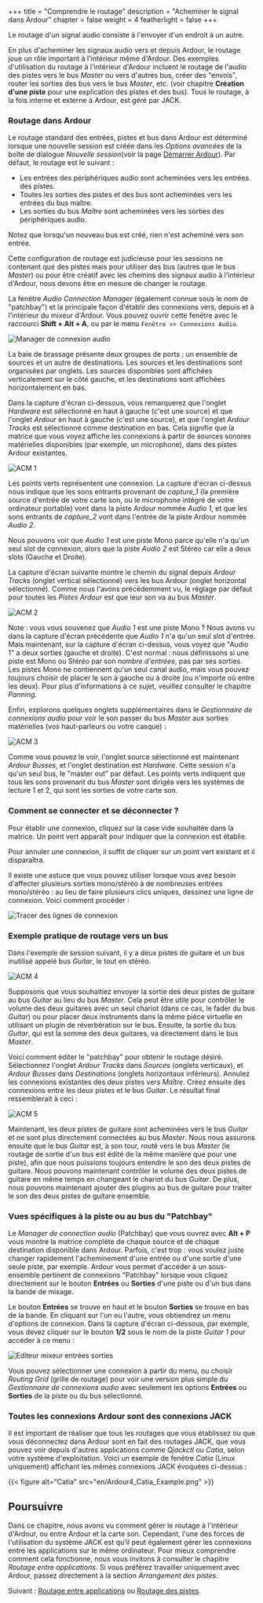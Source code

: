 +++
title = "Comprendre le routage"
description = "Acheminer le signal dans Ardour"
chapter = false
weight = 4
featherlight = false
+++

Le routage d'un signal audio consiste à l'envoyer d'un endroit à un autre.

En plus d'acheminer les signaux audio vers et depuis Ardour, le routage joue un rôle important à l'intérieur même d'Ardour.
Des exemples d'utilisation du routage à l'intérieur d'Ardour incluent le routage de l'audio des pistes vers le bus _Master_ ou vers d'autres bus, créer des "envois", router les sorties des bus vers le bus _Master_, etc. (voir chapitre **Création d'une piste** pour une explication des pistes et des bus). Tous le routage, à la fois interne et externe à Ardour, est géré par JACK.

### Routage dans Ardour

Le routage standard des entrées, pistes et bus dans Ardour est déterminé lorsque une nouvelle session est créée dans les _Options avancées_ de la boîte de dialogue _Nouvelle session_(voir la page [Démarrer Ardour](../../getting-started/starting-ardour-on-ubuntu/)).
Par défaut, le routage est le suivant :

- Les entrées des périphériques audio sont acheminées vers les entrées des pistes.
- Toutes les sorties des pistes et des bus sont acheminées vers les entrées du bus maître.
- Les sorties du bus _Maître_ sont acheminées vers les sorties des périphériques audio.

Notez que lorsqu'un nouveau bus est créé, rien n'est acheminé vers son entrée.

Cette configuration de routage est judicieuse pour les sessions ne contenant que des pistes mais pour utiliser des bus (autres que le bus _Master_) ou pour être créatif avec les chemins des signaux audio à l'intérieur d'Ardour, nous devons être en mesure de changer le routage.

La fenêtre _Audio Connection Manager_ (également connue sous le nom de "patchbay") et la principale façon d'établir des connexions vers, depuis et à l'intérieur du mixeur d'Ardour. Vous pouvez ouvrir cette fenêtre avec le raccourci **Shift + Alt + A**, ou par le menu `Fenêtre >> Connexions Audio`.

![Manager de connexion audio](en/ardour7-audio-connections-in-menu.png?width=40vw)

La baie de brassage présente deux groupes de ports ; un ensemble de sources et un autre de destinations. Les sources et les destinations sont organisées par onglets. Les sources disponibles sont affichées verticalement sur le côté gauche, et les destinations sont affichées horizontalement en bas.

Dans la capture d'écran ci-dessous, vous remarquerez que l'onglet _Hardware_ est sélectionné en haut à gauche (c'est une source) et que l'onglet *_Ardour_* en haut à gauche (c'est une source), et que l'onglet *_Ardour Tracks_* est sélectionné comme destination en bas. Cela signifie que la matrice que vous voyez affiche les connexions à partir de sources sonores matérielles disponibles (par exemple, un microphone), dans des pistes Ardour existantes.  

![ACM 1](en/ardour7-audio-connection-manager-1.png?width=40vw)

Les points verts représentent une connexion. La capture d'écran ci-dessus nous indique que les sons entrants provenant de _capture\_1_ (la première source d'entrée de votre carte son, ou le microphone intégré de votre ordinateur portable) vont dans la piste Ardour nommée _Audio 1_, et que les sons entrants de _capture\_2_ vont dans l'entrée de la piste Ardour nommée _Audio 2_. 

Nous pouvons voir que _Audio 1_ est une piste Mono parce qu'elle n'a qu'un seul slot de connexion, alors que la piste _Audio 2_ est Stéréo car elle a deux slots (Gauche et Droite).

La capture d'écran suivante montre le chemin du signal depuis _Ardour Tracks_ (onglet vertical sélectionné) vers les bus Ardour (onglet horizontal sélectionné). Comme nous l'avons précédemment vu, le réglage par défaut pour toutes les _Pistes Ardour_ est que leur son va au bus _Master_.

![ACM 2](en/ardour7-audio-connection-manager-2.png?width=40vw)

Note : vous vous souvenez que _Audio 1_ est une piste Mono ? Nous avons vu dans la capture d'écran précédente que _Audio 1_ n'a qu'un seul slot d'entrée. Mais maintenant, sur la capture d'écran ci-dessus, vous voyez que "Audio 1" a deux sorties (gauche et droite). C'est normal :
nous définissons si une piste est Mono ou Stéréo par son *nombre d'entrées*, pas par ses sorties. Les pistes Mono ne contiennent qu'un seul canal audio, mais vous pouvez toujours choisir de placer le son à gauche ou à droite (ou n'importe où entre les deux). Pour plus d'informations à ce sujet, veuillez consulter le chapitre _Panning_.

Enfin, explorons quelques onglets supplémentaires dans le _Gestionnaire de connexions audio_ pour voir le son passer du bus _Master_ aux sorties matérielles (vos haut-parleurs ou votre casque) :

![ACM 3](en/ardour7-audio-connection-manager-3.png?width=40vw)

Comme vous pouvez le voir, l'onglet source sélectionné est maintenant _Ardour Busses_, et l'onglet destination est _Hardware_. Cette session n'a qu'un seul bus, le "master out" par défaut. Les points verts indiquent que tous les sons provenant du bus _Master_ sont dirigés vers les systèmes de lecture 1 et 2, qui sont les sorties de votre carte son. 

### Comment se connecter et se déconnecter ?

Pour établir une connexion, cliquez sur la case vide souhaitée dans la matrice. Un point vert apparaît pour indiquer que la connexion est établie.

Pour annuler une connexion, il suffit de cliquer sur un point vert existant et il disparaîtra.

Il existe une astuce que vous pouvez utiliser lorsque vous avez besoin d'affecter plusieurs sorties mono/stéréo à de nombreuses entrées mono/stéréo : au lieu de faire plusieurs clics uniques, dessinez une ligne de connexion. Voici comment procéder :

![Tracer des lignes de connexion](en/ardour7-drawing-connection-lines.gif?height=75vh)

### Exemple pratique de routage vers un bus 

Dans l'exemple de session suivant, il y a deux pistes de guitare et un bus inutilisé appelé bus _Guitar_, le tout en stéréo.

![ACM 4](en/ardour7-audio-connection-manager-4.png?width=30vw)

Supposons que vous souhaitiez envoyer la sortie des deux pistes de guitare au bus _Guitar_ au lieu du bus _Master_. Cela peut être utile pour contrôler le volume des deux guitares avec un seul chariot (dans ce cas, le fader du bus _Guitar_) ou pour placer deux instruments dans la même pièce virtuelle en utilisant un plugin de réverbération sur le bus. Ensuite, la sortie du bus _Guitar_, qui est la somme des deux guitares, va directement dans le bus _Master_.

Voici comment éditer le "patchbay" pour obtenir le routage désiré. Sélectionnez l'onglet _Ardour Tracks_ dans _Sources_ (onglets verticaux), et _Ardour Busses_ dans _Destinations_ (onglets horizontaux inférieurs).
Annulez les connexions existantes des deux pistes vers _Maître_.
Créez ensuite des connexions entre les deux pistes et le bus _Guitar_.
Le résultat final ressemblerait à ceci : 

![ACM 5](en/ardour7-audio-connection-manager-5.png?width=40vw)

Maintenant, les deux pistes de guitare sont acheminées vers le bus _Guitar_ et ne sont plus directement connectées au bus _Master_.
Nous nous assurons ensuite que le bus _Guitar_ est, à son tour, routé vers le bus _Master_ (le routage de sortie d'un bus est édité de la même manière que pour une piste), afin que nous puissions toujours entendre le son des deux pistes de guitare. Nous pouvons maintenant contrôler le volume des deux pistes de guitare en même temps en changeant le chariot du bus _Guitar_. De plus, nous pouvons maintenant ajouter des plugins au bus de guitare pour traiter le son des deux pistes de guitare ensemble.

### Vues spécifiques à la piste ou au bus du "Patchbay"

Le _Manager de connection audio_ (Patchbay) que vous ouvrez avec **Alt + P** vous montre la matrice complète de chaque source et de chaque destination disponible dans Ardour.
Parfois, c'est trop : vous voulez juste changer rapidement l'acheminement d'une entrée ou d'une sortie d'une seule piste, par exemple.
Ardour vous permet d'accéder à un sous-ensemble pertinent de connexions "Patchbay" lorsque vous cliquez directement sur le bouton **Entrées** ou **Sorties** d'une piste ou d'un bus dans la bande de mixage.

Le bouton **Entrées** se trouve en haut et le bouton **Sorties** se trouve en bas de la bande. En cliquant sur l'un ou l'autre, vous obtiendrez un menu d'options de connexion. Dans la capture d'écran ci-dessous, par exemple, vous devez cliquer sur le bouton **1/2** sous le nom de la piste _Guitar 1_ pour accéder à ce menu :

![Editeur mixeur entrées sorties](en/ardour7-editor-mixer-in-out.png?width=30vw)

Vous pouvez sélectionner une connexion à partir du menu, ou choisir _Routing Grid_ (grille de routage)  pour voir une version plus simple du _Gestionnaire de connexions audio_ avec seulement les options **Entrées** ou **Sorties** de la piste ou du bus sélectionné. 

### Toutes les connexions Ardour sont des connexions JACK

Il est important de réaliser que tous les routages que vous établissez ou que vous déconnectez dans Ardour sont en fait des routages JACK, que vous pouvez voir depuis d'autres applications comme _Qjackctl_ ou _Catia_, selon votre système d'exploitation.
Voici un exemple de fenêtre _Catia_ (Linux uniquement) affichant les mêmes connexions JACK évoquées ci-dessus :

{{< figure alt="Catia" src="en/Ardour4_Catia_Example.png" >}} 

## Poursuivre

Dans ce chapitre, nous avons vu comment gérer le routage à l'intérieur d'Ardour, ou entre Ardour et la carte son.
Cependant, l'une des forces de l'utilisation du système JACK est qu'il peut également gérer les connexions entre les applications sur le même ordinateur. Pour mieux comprendre comment cela fonctionne, nous vous invitons à consulter le chapitre _Routage entre applications_. Si vous préférez travailler uniquement avec Ardour, passez directement à la section _Arrangement des pistes_.

Suivant : [Routage entre applications](../routing-between-applications) ou [Routage des pistes](../../editing-sessions/arranging-tracks/)